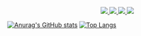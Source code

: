 <p align="center">
  <a href="https://skillicons.dev">
    <img src="https://skillicons.dev/icons?i=vim,vscode" />
    <img src="https://skillicons.dev/icons?i=bsd,linux,arduino,raspberrypi" />
    <img src="https://skillicons.dev/icons?i=go,bash,php,perl,py" />
    <img src="https://skillicons.dev/icons?i=git,tailwind,mongodb,mysql,sqlite" />
  </a>
</p>

[![Anurag's GitHub stats](https://github-readme-stats.vercel.app/api?username=sonarypt&show_icons=true&exclude_repo=sonarypt)](https://github.com/anuraghazra/github-readme-stats)
[![Top Langs](https://github-readme-stats.vercel.app/api/top-langs?username=sonarypt)](https://github.com/anuraghazra/github-readme-stats)
